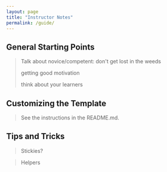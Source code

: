 ```yaml
---
layout: page
title: "Instructor Notes"
permalink: /guide/
---
```


## General Starting Points

> Talk about novice/competent: don't get lost in the weeds
> 
> getting good motivation
> 
> think about your learners

## Customizing the Template

> See the instructions in the README.md.

## Tips and Tricks

> Stickies?

> Helpers